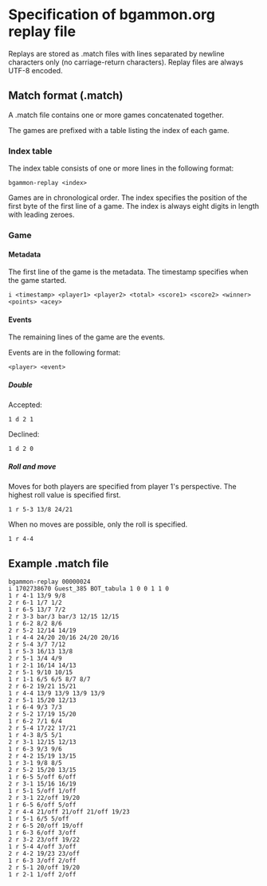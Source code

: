 # Specification of bgammon.org replay file

Replays are stored as .match files with lines separated by newline characters only
(no carriage-return characters). Replay files are always UTF-8 encoded.

## Match format (.match)

A .match file contains one or more games concatenated together.

The games are prefixed with a table listing the index of each game.

### Index table

The index table consists of one or more lines in the following format:

`bgammon-replay <index>`

Games are in chronological order.
The index specifies the position of the first byte of the first line of a game.
The index is always eight digits in length with leading zeroes.

### Game

#### Metadata

The first line of the game is the metadata. The timestamp specifies when the game started.

`i <timestamp> <player1> <player2> <total> <score1> <score2> <winner> <points> <acey>`

#### Events

The remaining lines of the game are the events.

Events are in the following format:

`<player> <event>`

##### Double

Accepted:

`1 d 2 1`

Declined:

`1 d 2 0`

##### Roll and move

Moves for both players are specified from player 1's perspective. The highest roll value is specified first.

`1 r 5-3 13/8 24/21`

When no moves are possible, only the roll is specified.

`1 r 4-4`

## Example .match file

```
bgammon-replay 00000024
i 1702738670 Guest_385 BOT_tabula 1 0 0 1 1 0
1 r 4-1 13/9 9/8
2 r 6-1 1/7 1/2
1 r 6-5 13/7 7/2
2 r 3-3 bar/3 bar/3 12/15 12/15
1 r 6-2 8/2 8/6
2 r 5-2 12/14 14/19
1 r 4-4 24/20 20/16 24/20 20/16
2 r 5-4 3/7 7/12
1 r 5-3 16/13 13/8
2 r 5-1 3/4 4/9
1 r 2-1 16/14 14/13
2 r 5-1 9/10 10/15
1 r 1-1 6/5 6/5 8/7 8/7
2 r 6-2 19/21 15/21
1 r 4-4 13/9 13/9 13/9 13/9
2 r 5-1 15/20 12/13
1 r 6-4 9/3 7/3
2 r 5-2 17/19 15/20
1 r 6-2 7/1 6/4
2 r 5-4 17/22 17/21
1 r 4-3 8/5 5/1
2 r 3-1 12/15 12/13
1 r 6-3 9/3 9/6
2 r 4-2 15/19 13/15
1 r 3-1 9/8 8/5
2 r 5-2 15/20 13/15
1 r 6-5 5/off 6/off
2 r 3-1 15/16 16/19
1 r 5-1 5/off 1/off
2 r 3-1 22/off 19/20
1 r 6-5 6/off 5/off
2 r 4-4 21/off 21/off 21/off 19/23
1 r 5-1 6/5 5/off
2 r 6-5 20/off 19/off
1 r 6-3 6/off 3/off
2 r 3-2 23/off 19/22
1 r 5-4 4/off 3/off
2 r 4-2 19/23 23/off
1 r 6-3 3/off 2/off
2 r 5-1 20/off 19/20
1 r 2-1 1/off 2/off
```
